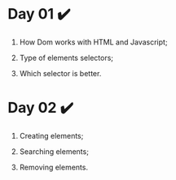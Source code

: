 # Day 01 :heavy_check_mark:

1. How Dom works with HTML and Javascript;

2. Type of elements selectors;

3. Which selector is better.

# Day 02 :heavy_check_mark:

1. Creating elements;

2. Searching elements;

3. Removing elements.




